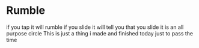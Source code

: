 # Rumble
if you tap it will rumble if you slide it will tell you that you slide it is an all purpose circle 
This is just a thing i made and finished today just to pass the time
